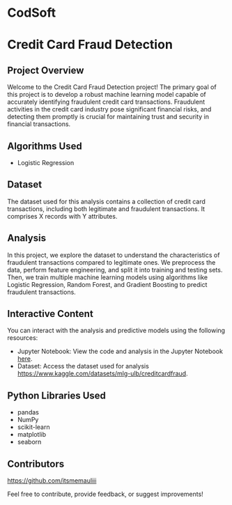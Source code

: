 # CodSoft
# Credit Card Fraud Detection
## Project Overview

Welcome to the Credit Card Fraud Detection project! The primary goal of this project is to develop a robust machine learning model capable of accurately identifying fraudulent credit card transactions. Fraudulent activities in the credit card industry pose significant financial risks, and detecting them promptly is crucial for maintaining trust and security in financial transactions.

## Algorithms Used

- Logistic Regression

## Dataset

The dataset used for this analysis contains a collection of credit card transactions, including both legitimate and fraudulent transactions. It comprises X records with Y attributes.

## Analysis

In this project, we explore the dataset to understand the characteristics of fraudulent transactions compared to legitimate ones. We preprocess the data, perform feature engineering, and split it into training and testing sets. Then, we train multiple machine learning models using algorithms like Logistic Regression, Random Forest, and Gradient Boosting to predict fraudulent transactions.

## Interactive Content

You can interact with the analysis and predictive models using the following resources:

- Jupyter Notebook: View the code and analysis in the Jupyter Notebook [here](link-to-notebook).
- Dataset: Access the dataset used for analysis https://www.kaggle.com/datasets/mlg-ulb/creditcardfraud.

## Python Libraries Used

- pandas
- NumPy
- scikit-learn
- matplotlib
- seaborn

## Contributors

https://github.com/itsmemauliii

Feel free to contribute, provide feedback, or suggest improvements!
